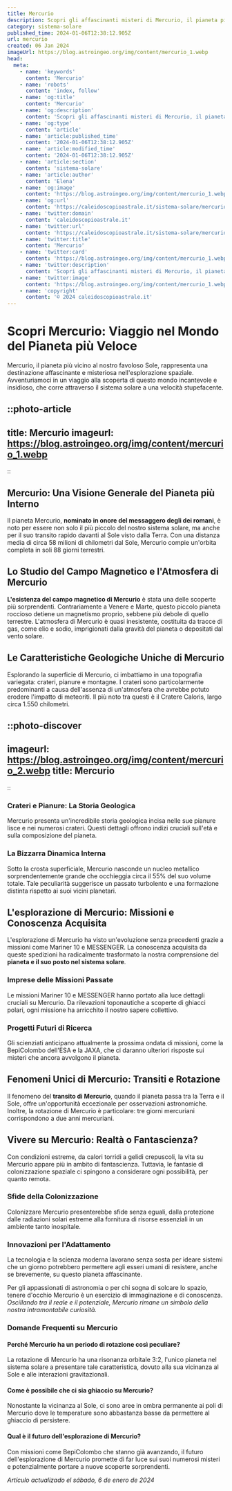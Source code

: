 ```yaml
---
title: Mercurio
description: Scopri gli affascinanti misteri di Mercurio, il pianeta più vicino al Sole. Articolo dettagliato con foto spettacolari. Esplora ora!
category: sistema-solare
published_time: 2024-01-06T12:38:12.905Z
url: mercurio
created: 06 Jan 2024
imageUrl: https://blog.astroingeo.org/img/content/mercurio_1.webp
head:
  meta:
    - name: 'keywords'
      content: 'Mercurio'
    - name: 'robots'
      content: 'index, follow'
    - name: 'og:title'
      content: 'Mercurio'
    - name: 'og:description'
      content: 'Scopri gli affascinanti misteri di Mercurio, il pianeta più vicino al Sole. Articolo dettagliato con foto spettacolari. Esplora ora!'
    - name: 'og:type'
      content: 'article'
    - name: 'article:published_time'
      content: '2024-01-06T12:38:12.905Z'
    - name: 'article:modified_time'
      content: '2024-01-06T12:38:12.905Z'
    - name: 'article:section'
      content: 'sistema-solare'
    - name: 'article:author'
      content: 'Elena'
    - name: 'og:image'
      content: 'https://blog.astroingeo.org/img/content/mercurio_1.webp'
    - name: 'og:url'
      content: 'https://caleidoscopioastrale.it/sistema-solare/mercurio'
    - name: 'twitter:domain'
      content: 'caleidoscopioastrale.it'
    - name: 'twitter:url'
      content: 'https://caleidoscopioastrale.it/sistema-solare/mercurio'
    - name: 'twitter:title'
      content: 'Mercurio'
    - name: 'twitter:card'
      content: 'https://blog.astroingeo.org/img/content/mercurio_1.webp'
    - name: 'twitter:description'
      content: 'Scopri gli affascinanti misteri di Mercurio, il pianeta più vicino al Sole. Articolo dettagliato con foto spettacolari. Esplora ora!'
    - name: 'twitter:image'
      content: 'https://blog.astroingeo.org/img/content/mercurio_1.webp'
    - name: 'copyright'
      content: '© 2024 caleidoscopioastrale.it'
---
```

# Scopri Mercurio: Viaggio nel Mondo del Pianeta più Veloce

Mercurio, il pianeta più vicino al nostro favoloso Sole, rappresenta una destinazione affascinante e misteriosa nell'esplorazione spaziale. Avventuriamoci in un viaggio alla scoperta di questo mondo incantevole e insidioso, che corre attraverso il sistema solare a una velocità stupefacente.

::photo-article
---
title: Mercurio
imageurl: https://blog.astroingeo.org/img/content/mercurio_1.webp
---
::

## Mercurio: Una Visione Generale del Pianeta più Interno

Il pianeta Mercurio, **nominato in onore del messaggero degli dei romani**, è noto per essere non solo il più piccolo del nostro sistema solare, ma anche per il suo transito rapido davanti al Sole visto dalla Terra. Con una distanza media di circa 58 milioni di chilometri dal Sole, Mercurio compie un'orbita completa in soli 88 giorni terrestri.

## Lo Studio del Campo Magnetico e l'Atmosfera di Mercurio

**L'esistenza del campo magnetico di Mercurio** è stata una delle scoperte più sorprendenti. Contrariamente a Venere e Marte, questo piccolo pianeta roccioso detiene un magnetismo proprio, sebbene più debole di quello terrestre. L'atmosfera di Mercurio è quasi inesistente, costituita da tracce di gas, come elio e sodio, imprigionati dalla gravità del pianeta o depositati dal vento solare.

## Le Caratteristiche Geologiche Uniche di Mercurio

Esplorando la superficie di Mercurio, ci imbattiamo in una topografia variegata: crateri, pianure e montagne. I crateri sono particolarmente predominanti a causa dell'assenza di un'atmosfera che avrebbe potuto erodere l'impatto di meteoriti. Il più noto tra questi è il Cratere Caloris, largo circa 1.550 chilometri.

::photo-discover
---
imageurl: https://blog.astroingeo.org/img/content/mercurio_2.webp
title: Mercurio
---
::

### Crateri e Pianure: La Storia Geologica
Mercurio presenta un'incredibile storia geologica incisa nelle sue pianure lisce e nei numerosi crateri. Questi dettagli offrono indizi cruciali sull'età e sulla composizione del pianeta.

### La Bizzarra Dinamica Interna
Sotto la crosta superficiale, Mercurio nasconde un nucleo metallico sorprendentemente grande che occhieggia circa il 55% del suo volume totale. Tale peculiarità suggerisce un passato turbolento e una formazione distinta rispetto ai suoi vicini planetari.

## L'esplorazione di Mercurio: Missioni e Conoscenza Acquisita

L'esplorazione di Mercurio ha visto un'evoluzione senza precedenti grazie a missioni come Mariner 10 e MESSENGER. La conoscenza acquisita da queste spedizioni ha radicalmente trasformato la nostra comprensione del **pianeta e il suo posto nel sistema solare**.

### Imprese delle Missioni Passate
Le missioni Mariner 10 e MESSENGER hanno portato alla luce dettagli cruciali su Mercurio. Da rilevazioni toponautiche a scoperte di ghiacci polari, ogni missione ha arricchito il nostro sapere collettivo.

### Progetti Futuri di Ricerca
Gli scienziati anticipano attualmente la prossima ondata di missioni, come la BepiColombo dell'ESA e la JAXA, che ci daranno ulteriori risposte sui misteri che ancora avvolgono il pianeta.

## Fenomeni Unici di Mercurio: Transiti e Rotazione

Il fenomeno del **transito di Mercurio**, quando il pianeta passa tra la Terra e il Sole, offre un'opportunità eccezionale per osservazioni astronomiche. Inoltre, la rotazione di Mercurio è particolare: tre giorni mercuriani corrispondono a due anni mercuriani.

## Vivere su Mercurio: Realtà o Fantascienza?

Con condizioni estreme, da calori torridi a gelidi crepuscoli, la vita su Mercurio appare più in ambito di fantascienza. Tuttavia, le fantasie di colonizzazione spaziale ci spingono a considerare ogni possibilità, per quanto remota.

### Sfide della Colonizzazione
Colonizzare Mercurio presenterebbe sfide senza eguali, dalla protezione dalle radiazioni solari estreme alla fornitura di risorse essenziali in un ambiente tanto inospitale.

### Innovazioni per l'Adattamento
La tecnologia e la scienza moderna lavorano senza sosta per ideare sistemi che un giorno potrebbero permettere agli esseri umani di resistere, anche se brevemente, su questo pianeta affascinante.

Per gli appassionati di astronomia o per chi sogna di solcare lo spazio, tenere d'occhio Mercurio è un esercizio di immaginazione e di conoscenza. *Oscillando tra il reale e il potenziale, Mercurio rimane un simbolo della nostra intramontabile curiosità.*

### Domande Frequenti su Mercurio

#### Perché Mercurio ha un periodo di rotazione così peculiare?
La rotazione di Mercurio ha una risonanza orbitale 3:2, l'unico pianeta nel sistema solare a presentare tale caratteristica, dovuto alla sua vicinanza al Sole e alle interazioni gravitazionali.

#### Come è possibile che ci sia ghiaccio su Mercurio?
Nonostante la vicinanza al Sole, ci sono aree in ombra permanente ai poli di Mercurio dove le temperature sono abbastanza basse da permettere al ghiaccio di persistere.

#### Qual è il futuro dell'esplorazione di Mercurio?
Con missioni come BepiColombo che stanno già avanzando, il futuro dell'esplorazione di Mercurio promette di far luce sui suoi numerosi misteri e potenzialmente portare a nuove scoperte sorprendenti.

_Artículo actualizado el sábado, 6 de enero de 2024_